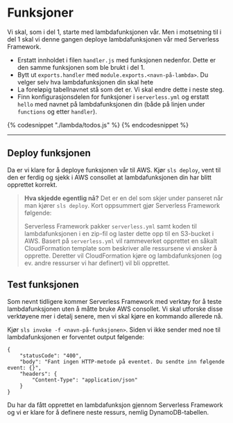 # Funksjoner
Vi skal, som i del 1, starte med lambdafunksjonen vår. Men i motsetning til i del 1 skal vi denne gangen deploye lambdafunksjonen vår med Serverless Framework.

- Erstatt innholdet i filen `handler.js` med funksjonen nedenfor. Dette er den samme funksjonen som ble brukt i del 1.
- Bytt ut `exports.handler` med `module.exports.<navn-på-lambda>`. Du velger selv hva lambdafunksjonen din skal hete
- La foreløpig tabellnavnet stå som det er. Vi skal endre dette i neste steg.
- Finn konfigurasjonsdelen for funksjoner i `serverless.yml` og erstatt `hello` med navnet på lambdafunksjonen din (både på linjen under `functions` og etter `handler`).

{% codesnippet "./lambda/todos.js" %} {% endcodesnippet %}

---

## Deploy funksjonen
Da er vi klare for å deploye funksjonen vår til AWS. Kjør `sls deploy`, vent til den er ferdig og sjekk i AWS consollet at lambdafunksjonen din har blitt opprettet korrekt.

>**Hva skjedde egentlig nå?**
>Det er en del som skjer under panseret når man kjører `sls deploy`. Kort oppsummert gjør Serverless Framework følgende:
>
>Serverless Framework pakker `serverless.yml` samt koden til lambdafunksjonen i en zip-fil og laster dette opp til en S3-bucket i AWS. Basert på `serverless.yml` vil rammeverket opprettet en såkalt CloudFormation template som beskriver alle ressursene vi ønsker å opprette. Deretter vil CloudFormation kjøre og lambdafunksjonen (og ev. andre ressurser vi har definert) vil bli opprettet.

## Test funksjonen
Som nevnt tidligere kommer Serverless Framework med verktøy for å teste lambdafunksjonen uten å måtte bruke AWS consollet. Vi skal utforske disse verktøyene mer i detalj senere, men vi skal kjøre en kommando allerede nå.

Kjør `sls invoke -f <navn-på-funksjonen>`. Siden vi ikke sender med noe til lambdafunksjonen er forventet output følgende:

```
{
    "statusCode": "400",
    "body": "Fant ingen HTTP-metode på eventet. Du sendte inn følgende event: {}",
    "headers": {
        "Content-Type": "application/json"
    }
}
```

Du har da fått opprettet en lambdafunksjon gjennom Serverless Framework og vi er klare for å definere neste ressurs, nemlig DynamoDB-tabellen.